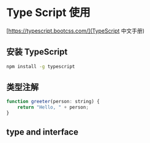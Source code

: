 # Type Script 使用

[https://typescript.bootcss.com/](TypeScript 中文手册)

## 安装 TypeScript

```sh
npm install -g typescript
```

## 类型注解

```js
function greeter(person: string) {
    return "Hello, " + person;
}
```

## type and interface


